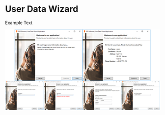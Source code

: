 # User Data Wizard

Example Text

![UserDataWizardScreen](https://github.com/AdamDlubak/UserDataWizard/blob/master/PersonDataWizard/_img/UserDataWizardScreen.png)
